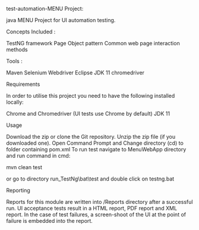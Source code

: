 test-automation-MENU Project:

java MENU Project for UI automation testing.


Concepts Included : 

TestNG framework
Page Object pattern
Common web page interaction methods


Tools :

Maven
Selenium Webdriver
Eclipse
JDK 11
chromedriver

Requirements

In order to utilise this project you need to have the following installed locally:

Chrome and Chromedriver (UI tests use Chrome by default)
JDK 11


Usage

Download the zip or clone the Git repository.
Unzip the zip file (if you downloaded one).
Open Command Prompt and Change directory (cd) to folder containing pom.xml
To run test navigate to MenuWebApp directory and run command in cmd:

mvn clean test

or go to directory run_TestNg\bat\test and double click on testng.bat

Reporting

Reports for this module are written into  /Reports directory after a successful run.
UI acceptance tests result in a HTML report, PDF report and XML report.
In the case of test failures, a screen-shoot of the UI at the point of failure is embedded into the report.






